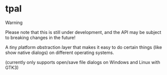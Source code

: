 # tpal
> [!WARNING]
> Please note that this is still under development, and the API may be subject to breaking changes in the future!

A *t*iny *p*latform *a*bstraction *l*ayer that makes it easy to do certain things (like show native dialogs) on different operating systems.

(currently only supports open/save file dialogs on Windows and Linux with GTK3)